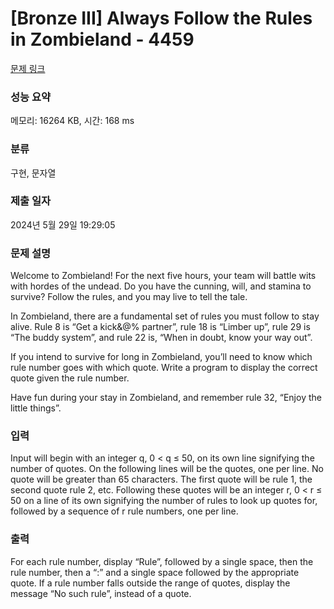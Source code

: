# [Bronze III] Always Follow the Rules in Zombieland - 4459 

[문제 링크](https://www.acmicpc.net/problem/4459) 

### 성능 요약

메모리: 16264 KB, 시간: 168 ms

### 분류

구현, 문자열

### 제출 일자

2024년 5월 29일 19:29:05

### 문제 설명

<p>Welcome to Zombieland! For the next five hours, your team will battle wits with hordes of the undead. Do you have the cunning, will, and stamina to survive? Follow the rules, and you may live to tell the tale.</p>

<p>In Zombieland, there are a fundamental set of rules you must follow to stay alive. Rule 8 is “Get a kick&@% partner”, rule 18 is “Limber up”, rule 29 is “The buddy system”, and rule 22 is, “When in doubt, know your way out”.</p>

<p>If you intend to survive for long in Zombieland, you’ll need to know which rule number goes with which quote. Write a program to display the correct quote given the rule number.</p>

<p>Have fun during your stay in Zombieland, and remember rule 32, “Enjoy the little things”. </p>

### 입력 

 <p>Input will begin with an integer q, 0 < q ≤ 50, on its own line signifying the number of quotes. On the following lines will be the quotes, one per line. No quote will be greater than 65 characters. The first quote will be rule 1, the second quote rule 2, etc. Following these quotes will be an integer r, 0 < r ≤ 50 on a line of its own signifying the number of rules to look up quotes for, followed by a sequence of r rule numbers, one per line.</p>

### 출력 

 <p>For each rule number, display “Rule”, followed by a single space, then the rule number, then a “:” and a single space followed by the appropriate quote. If a rule number falls outside the range of quotes, display the message “No such rule”, instead of a quote.</p>

